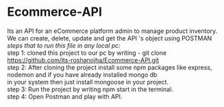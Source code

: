 # Ecommerce-API
Its an API for an eCommerce platform admin to manage product inventory. We can create, delete, update and get the API 's object using POSTMAN <br>
*steps that to run this file in any local pc:*<br>
step 1: cloned this project to our pc by writing - git clone https://github.com/its-roshanojha/Ecommerce-API.git<br>
step 2: After cloning the project install some npm packages like express, nodemon and if you have already installed mongo db<br>
in your system then just install mongoose in your project.<br>
step 3: Run the project by writing npm start in the terminal.<br>
step 4: Open Postman and play with API.<br>
